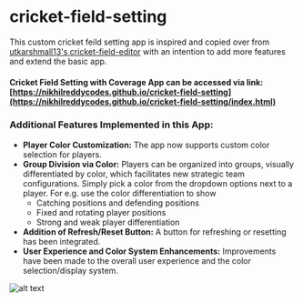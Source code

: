 # cricket-field-setting

This custom cricket feild setting app is inspired and copied over from [utkarshmall13's cricket-field-editor](https://utkarshmall13.github.io/cricket-field-editor/) with an intention to add more features and extend the basic app.

#### Cricket Field Setting with Coverage App can be accessed via link: [https://nikhilreddycodes.github.io/cricket-field-setting](https://nikhilreddycodes.github.io/cricket-field-setting/index.html)

### Additional Features Implemented in this App:
- **Player Color Customization:**  The app now supports custom color selection for players.
- **Group Division via Color:** Players can be organized into groups, visually differentiated by color, which facilitates new strategic team configurations. Simply pick a color from the dropdown options next to a player. For e.g. use the color differentiation to show
    + Catching positions and defending positions
    + Fixed and rotating player positions
    + Strong and weak player differentiation
- **Addition of Refresh/Reset Button:** A button for refreshing or resetting has been integrated.
- **User Experience and Color System Enhancements:** Improvements have been made to the overall user experience and the color selection/display system.

![alt text][logo]

[logo]: csf.png "This App's Screenshot"